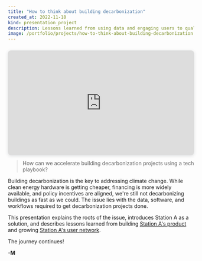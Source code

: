 ```yaml
---
title: "How to think about building decarbonization"
created_at: 2022-11-18
kind: presentation_project
description: Lessons learned from using data and engaging users to qualify and execute on projects.
image: /portfolio/projects/how-to-think-about-building-decarbonization.jpg
---
```


<div style="position: relative; width: 100%; height: 0; padding-top: 56.2500%;
 padding-bottom: 0; box-shadow: 0 2px 8px 0 rgba(63,69,81,0.16); margin-top: 1.6em; margin-bottom: 0.9em; overflow: hidden;
 border-radius: 8px; will-change: transform;">
  <iframe loading="lazy" style="position: absolute; width: 100%; height: 100%; top: 0; left: 0; border: none; padding: 0;margin: 0;"
    src="https:&#x2F;&#x2F;www.canva.com&#x2F;design&#x2F;DAFTRrjIAWI&#x2F;view?embed" allowfullscreen="allowfullscreen" allow="fullscreen">
  </iframe>
</div>

> How can we accelerate building decarbonization projects using a tech playbook?

Building decarbonization is the key to addressing climate change. While clean energy hardware is
getting cheaper, financing is more widely available, and policy incentives are aligned, we're still
not decarbonizing buildings as fast as we could. The issue lies with the data, software, and
workflows required to get decarbonization projects done.

This presentation explains the roots of the issue, introduces Station A as a solution, and describes
lessons learned from building [Station A's product](https://stationa.com/how-it-works) and growing [Station A's user network](https://stationa.com/providers#network).

The journey continues!

**-M**
